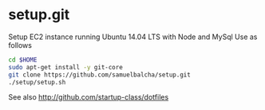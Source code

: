 setup.git
=========
Setup EC2 instance running Ubuntu 14.04 LTS with Node and MySql
Use as follows

```sh
cd $HOME
sudo apt-get install -y git-core
git clone https://github.com/samuelbalcha/setup.git
./setup/setup.sh   
```
See also http://github.com/startup-class/dotfiles






